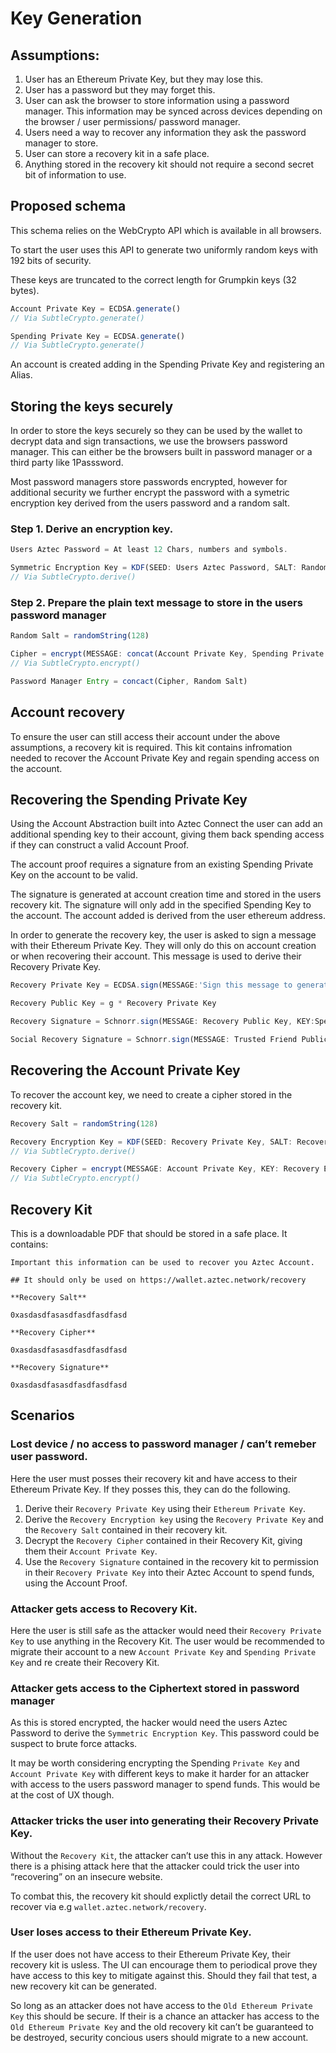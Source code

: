 # Key Generation

## Assumptions:

1. User has an Ethereum Private Key, but they may lose this.
2. User has a password but they may forget this.
3. User can ask the browser to store information using a password manager. This information may be synced across devices depending on the browser / user permissions/ password manager.
4. Users need a way to recover any information they ask the password manager to store.
5. User can store a recovery kit in a safe place.
6. Anything stored in the recovery kit should not require a second secret bit of information to use.

## Proposed schema

This schema relies on the WebCrypto API which is available in all browsers.

To start the user uses this API to generate two uniformly random keys with 192 bits of security.

These keys are truncated to the correct length for Grumpkin keys (32 bytes).

```typescript
Account Private Key = ECDSA.generate()
// Via SubtleCrypto.generate()
```

```typescript
Spending Private Key = ECDSA.generate()
// Via SubtleCrypto.generate()
```

An account is created adding in the Spending Private Key and registering an Alias.

## Storing the keys securely

In order to store the keys securely so they can be used by the wallet to decrypt data and sign transactions, we use the browsers password manager. This can either be the browsers built in password manager or a third party like 1Passsword.

Most password managers store passwords encrypted, however for additional security we further encrypt the password with a symetric encryption key derived from the users password and a random salt.

### Step 1. Derive an encryption key.

```typescript
Users Aztec Password = At least 12 Chars, numbers and symbols.

Symmetric Encryption Key = KDF(SEED: Users Aztec Password, SALT: Random Salt)
// Via SubtleCrypto.derive()
```

### Step 2. Prepare the plain text message to store in the users password manager

```typescript
Random Salt = randomString(128)

Cipher = encrypt(MESSAGE: concat(Account Private Key, Spending Private Key) KEY: Symmetric Encryption Key)
// Via SubtleCrypto.encrypt()

Password Manager Entry = concact(Cipher, Random Salt)
```

## Account recovery

To ensure the user can still access their account under the above assumptions, a recovery kit is required. This kit contains infromation needed to recover the Account Private Key and regain spending access on the account.

## Recovering the Spending Private Key

Using the Account Abstraction built into Aztec Connect the user can add an additional spending key to their account, giving them back spending access if they can construct a valid Account Proof.

The account proof requires a signature from an existing Spending Private Key on the account to be valid.

The signature is generated at account creation time and stored in the users recovery kit. The signature will only add in the specified Spending Key to the account. The account added is derived from the user ethereum address.

In order to generate the recovery key, the user is asked to sign a message with their Ethereum Private Key. They will only do this on account creation or when recovering their account. This message is used to derive their Recovery Private Key.

```typescript
Recovery Private Key = ECDSA.sign(MESSAGE:'Sign this message to generate your account Recovery Key. IMPORTANT! Only sign this message if you trust the dAPP', KEY: Ethereum Private Key)

Recovery Public Key = g * Recovery Private Key

Recovery Signature = Schnorr.sign(MESSAGE: Recovery Public Key, KEY:Spending Private Key)

Social Recovery Signature = Schnorr.sign(MESSAGE: Trusted Friend Public Key , KEY:Spending Private Key)
```

## Recovering the Account Private Key

To recover the account key, we need to create a cipher stored in the recovery kit.

```typescript
Recovery Salt = randomString(128)

Recovery Encryption Key = KDF(SEED: Recovery Private Key, SALT: Recovery Salt)
// Via SubtleCrypto.derive()

Recovery Cipher = encrypt(MESSAGE: Account Private Key, KEY: Recovery Encryption Key)
// Via SubtleCrypto.encrypt()
```

## Recovery Kit

This is a downloadable PDF that should be stored in a safe place. It contains:

```
Important this information can be used to recover you Aztec Account.

## It should only be used on https://wallet.aztec.network/recovery

**Recovery Salt**

0xasdasdfasasdfasdfasdfasd

**Recovery Cipher**

0xasdasdfasasdfasdfasdfasd

**Recovery Signature**

0xasdasdfasasdfasdfasdfasd
```

## Scenarios

### Lost device / no access to password manager / can’t remeber user password.

Here the user must posses their recovery kit and have access to their Ethereum Private Key. If they posses this, they can do the following.

1. Derive their `Recovery Private Key` using their `Ethereum Private Key`.
2. Derive the `Recovery Encryption key` using the `Recovery Private Key` and the `Recovery Salt` contained in their recovery kit.
3. Decrypt the `Recovery Cipher` contained in their Recovery Kit, giving them their `Account Private Key`.
4. Use the `Recovery Signature` contained in the recovery kit to permission in their `Recovery Private Key` into their Aztec Account to spend funds, using the Account Proof.

### Attacker gets access to Recovery Kit.

Here the user is still safe as the attacker would need their `Recovery Private Key` to use anything in the Recovery Kit. The user would be recommended to migrate their account to a new `Account Private Key` and `Spending Private Key` and re create their Recovery Kit.

### Attacker gets access to the Ciphertext stored in password manager

As this is stored encrypted, the hacker would need the users Aztec Password to derive the `Symmetric Encryption Key`. This password could be suspect to brute force attacks.

It may be worth considering encrypting the Spending `Private Key` and `Account Private Key` with different keys to make it harder for an attacker with access to the users password manager to spend funds. This would be at the cost of UX though.

### Attacker tricks the user into generating their Recovery Private Key.

Without the `Recovery Kit`, the attacker can’t use this in any attack. However there is a phising attack here that the attacker could trick the user into “recovering” on an insecure website.

To combat this, the recovery kit should explictly detail the correct URL to recover via e.g `wallet.aztec.network/recovery`.

### User loses access to their Ethereum Private Key.

If the user does not have access to their Ethereum Private Key, their recovery kit is usless. The UI can encourage them to periodical prove they have access to this key to mitigate against this. Should they fail that test, a new recovery kit can be generated.

So long as an attacker does not have access to the `Old Ethereum Private Key` this should be secure. If their is a chance an attacker has access to the `Old Ethereum Private Key` and the old recovery kit can’t be guaranteed to be destroyed, security concious users should migrate to a new account.
